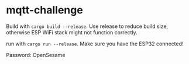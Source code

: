 # mqtt-challenge

Build with `cargo build --release`. Use release to reduce build size, otherwise ESP WiFi stack might not function correctly.

run with `cargo run --release`. Make sure you have the ESP32 connected!


Password: OpenSesame
